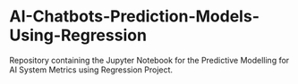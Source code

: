 # AI-Chatbots-Prediction-Models-Using-Regression
Repository containing the Jupyter Notebook for the Predictive Modelling for AI System Metrics using Regression Project.
